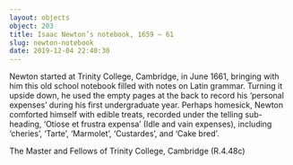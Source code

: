 ```yaml
---
layout: objects
object: 203
title: Isaac Newton’s notebook, 1659 – 61
slug: newton-notebook
date: 2019-12-04 22:40:30
---
```

Newton started at Trinity College, Cambridge, in June 1661, bringing with him this old school notebook filled with notes on Latin grammar.  Turning it upside down, he used the empty pages at the back to record his ‘personal expenses’ during his first undergraduate year. Perhaps homesick, Newton comforted himself with edible treats, recorded under the telling sub-heading, ‘Otiose et frustra expensa’ (Idle and vain expenses), including ‘cheries’, ‘Tarte’, ‘Marmolet’, ‘Custardes’, and ‘Cake bred’.  

The Master and Fellows of Trinity College, Cambridge (R.4.48c)
